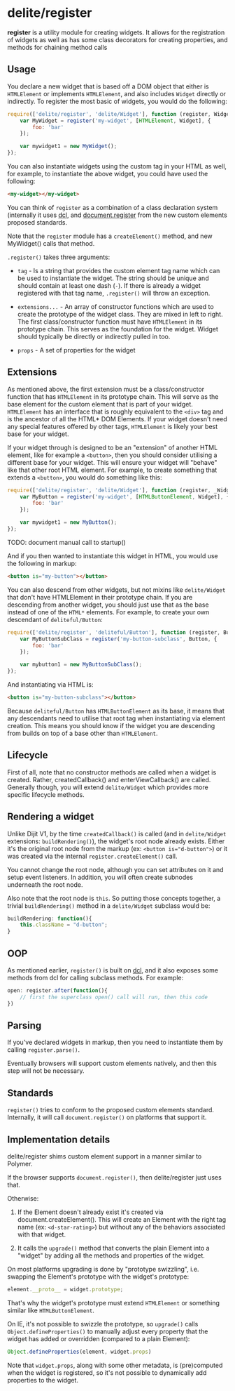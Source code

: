 # delite/register

**register** is a utility module for creating widgets.  It allows for the registration of widgets as well as has some
class decorators for creating properties, and methods for chaining method calls

## Usage

You declare a new widget that is based off a DOM object that either is
`HTMLElement` or implements `HTMLElement`, and also includes `Widget` directly or indirectly.
To register the most basic of widgets, you would do the following:

```js
require(['delite/register', 'delite/Widget'], function (register, Widget) {
	var MyWidget = register('my-widget', [HTMLElement, Widget], {
		foo: 'bar'
	});

	var mywidget1 = new MyWidget();
});
```

You can also instantiate widgets using the custom tag in your HTML as well, for example, to instantiate the above
widget, you could have used the following:

```html
<my-widget></my-widget>
```

You can think of `register` as a combination of a class declaration system (internally it uses [dcl](http://dcljs.org),
and [document.register](http://www.w3.org/TR/custom-elements/) from the new custom elements proposed standards.

Note that the `register` module has a `createElement()` method, and new MyWidget() calls that method.


`.register()` takes three arguments:

* `tag` - Is a string that provides the custom element tag name which can be used to instantiate the widget.  The string
  should be unique and should contain at least one dash (`-`).  If there is already a widget
  registered with that tag name, `.register()` will throw an exception.

* `extensions...` - An array of constructor functions which are used
  to create the prototype of the widget class.  They are mixed in left to right.  The first
  class/constructor function must have `HTMLElement` in its prototype chain.  This serves as the
  foundation for the widget.   Widget should typically be directly or indirectly pulled in too.

* `props` - A set of properties for the widget

## Extensions

As mentioned above, the first extension must be a class/constructor function that has `HTMLElement` in its prototype
chain.  This will serve as the base element for the custom element that is part of your widget.  `HTMLElement` has an
interface that is roughly equivalent to the `<div>` tag and is the ancestor of all the HTML* DOM Elements.  If your
widget doesn't need any special features offered by other tags, `HTMLElement` is likely your best base for your widget.

If your widget through is designed to be an "extension" of another HTML element, like for example a `<button>`, then you
should consider utilising a different base for your widget.  This will ensure your widget will "behave" like that other
root HTML element.  For example, to create something that extends a `<button>`, you would do something like this:

```js
require(['delite/register', 'delite/Widget'], function (register, _Widget) {
	var MyButton = register('my-widget', [HTMLButtonElement, Widget], {
		foo: 'bar'
	});

	var mywidget1 = new MyButton();
});
```

TODO: document manual call to startup()

And if you then wanted to instantiate this widget in HTML, you would use the following in markup:

```html
<button is="my-button"></button>
```

You can also descend from other widgets, but not mixins like `delite/Widget` that don't have HTMLElement in their
prototype chain.  If you are descending from another widget, you should just use that as the base instead of one of the
`HTML*` elements.  For example, to create your own descendant of `deliteful/Button`:

```js
require(['delite/register', 'deliteful/Button'], function (register, Button) {
	var MyButtonSubClass = register('my-button-subclass', Button, {
		foo: 'bar'
	});

	var mybutton1 = new MyButtonSubClass();
});
```

And instantiating via HTML is:

```html
<button is="my-button-subclass"></button>
```

Because `deliteful/Button` has `HTMLButtonElement` as its base, it means that any descendants need to utilise that root
tag when instantiating via element creation.  This means you should know if the widget you are descending from builds
on top of a base other than `HTMLElement`.

## Lifecycle

First of all, note that no constructor methods are called when a widget is created.
Rather, createdCallback() and enterViewCallback() are called.
Generally though, you will extend `delite/Widget` which provides more specific lifecycle methods.

## Rendering a widget

Unlike Dijit V1, by the time `createdCallback()` is called (and in `delite/Widget` extensions: `buildRendering()`),
the widget's root node already exists.  Either it's the original root node from the markup
(ex: `<button is="d-button">`) or it was created via the internal `register.createElement()` call.

You cannot change the root node, although you can set attributes on it and setup event listeners.
In addition, you will often create subnodes underneath the root node.

Also note that the root node is `this`.   So putting those concepts together, a trivial `buildRendering()` method
in a `delite/Widget` subclass would be:

```js
buildRendering: function(){
	this.className = "d-button";
}
```

## OOP

As mentioned earlier, `register()` is built on [dcl](http://dcljs.org), and it also exposes some methods
from dcl for calling subclass methods.   For example:

```js
open: register.after(function(){
	// first the superclass open() call will run, then this code
})
```

## Parsing

If you've declared widgets in markup, then you need to instantiate them by calling `register.parse()`.

Eventually browsers will support custom elements natively, and then this step will not be necessary.

## Standards

`register()` tries to conform to the proposed custom elements standard.   Internally, it will call `document.register()`
on platforms that support it.

## Implementation details

delite/register shims custom element support in a manner similar to Polymer.

If the browser supports `document.register()`, then delite/register just uses that.

Otherwise:

1. If the Element doesn't already exist it's created via document.createElement().
   This will create an Element with the right tag name (ex: `<d-star-rating>`) but
   without any of the behaviors associated with that widget.

2. It calls the `upgrade()` method that converts the plain Element
   into a "widget" by adding all the methods and properties of the widget.

On most platforms upgrading is done by "prototype swizzling",
i.e. swapping the Element's prototype with the widget's prototype:

```js
element.__proto__ = widget.prototype;
```

That's why the widget's prototype must extend `HTMLElement` or something
similar like `HTMLButtonElement`.

On IE, it's not possible to swizzle the prototype, so `upgrade()` calls
`Object.defineProperties()` to manually adjust every property that the widget
has added or overridden (compared to a plain Element):

```js
Object.defineProperties(element, widget.props)
```

Note that `widget.props`, along with some other metadata, is (pre)computed
when the widget is registered, so it's not possible to dynamically add properties
to the widget.




